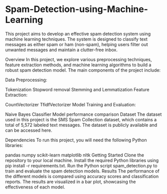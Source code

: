 # Spam-Detection-using-Machine-Learning
This project aims to develop an effective spam detection system using machine learning techniques. The system is designed to classify text messages as either spam or ham (non-spam), helping users filter out unwanted messages and maintain a clutter-free inbox.

Overview
In this project, we explore various preprocessing techniques, feature extraction methods, and machine learning algorithms to build a robust spam detection model. The main components of the project include:

Data Preprocessing:

Tokenization
Stopword removal
Stemming and Lemmatization
Feature Extraction:

CountVectorizer
TfidfVectorizer
Model Training and Evaluation:

Naive Bayes Classifier
Model performance comparison
Dataset
The dataset used in this project is the SMS Spam Collection dataset, which contains a total of 5,572 labeled text messages. The dataset is publicly available and can be accessed here.

Dependencies
To run this project, you will need the following Python libraries:

pandas
numpy
scikit-learn
matplotlib
nltk
Getting Started
Clone the repository to your local machine.
Install the required Python libraries using pip install -r requirements.txt.
Run the Python script spam_detection.py to train and evaluate the spam detection models.
Results
The performance of the different models is compared using accuracy scores and classification reports. The results are visualized in a bar plot, showcasing the effectiveness of each model.
